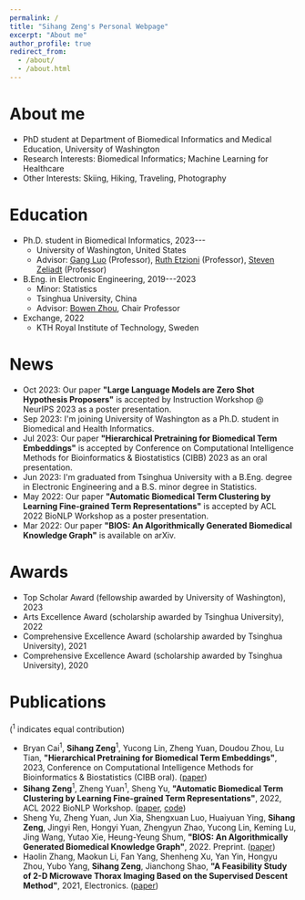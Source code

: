 ```yaml
---
permalink: /
title: "Sihang Zeng's Personal Webpage"
excerpt: "About me"
author_profile: true
redirect_from: 
  - /about/
  - /about.html
---
```


# About me
- PhD student at Department of Biomedical Informatics and Medical Education, University of Washington
- Research Interests: Biomedical Informatics; Machine Learning for Healthcare
- Other Interests: Skiing, Hiking, Traveling, Photography

# Education
- Ph.D. student in Biomedical Informatics, 2023---
  - University of Washington, United States
  - Advisor: [Gang Luo](https://pages.cs.wisc.edu/~gangluo/) (Professor), [Ruth Etzioni](https://www.fredhutch.org/en/faculty-lab-directory/etzioni-ruth.html) (Professor), 
[Steven Zeliadt](https://hspop.uw.edu/about/faculty/member/?faculty_id=Zeliadt_Steven) (Professor)
- B.Eng. in Electronic Engineering, 2019---2023
  - Minor: Statistics
  - Tsinghua University, China
  - Advisor: [Bowen Zhou](https://scholar.google.com/citations?user=h3Nsz6YAAAAJ&hl=zh-CN), Chair Professor
- Exchange, 2022
  - KTH Royal Institute of Technology, Sweden

# News
- Oct 2023: Our paper **"Large Language Models are Zero Shot Hypothesis Proposers"** is accepted by Instruction Workshop @ NeurIPS 2023 as a poster presentation.
- Sep 2023: I'm joining University of Washington as a Ph.D. student in Biomedical and Health Informatics.
- Jul 2023: Our paper **"Hierarchical Pretraining for Biomedical Term Embeddings"** is accepted by Conference on Computational Intelligence Methods for Bioinformatics & Biostatistics (CIBB) 2023 as an oral presentation.
- Jun 2023: I'm graduated from Tsinghua University with a B.Eng. degree in Electronic Engineering and a B.S. minor degree in Statistics.
- May 2022: Our paper **"Automatic Biomedical Term Clustering by Learning Fine-grained Term Representations"** is accepted by ACL 2022 BioNLP Workshop as a poster presentation.
- Mar 2022: Our paper **"BIOS: An Algorithmically Generated Biomedical Knowledge Graph"** is available on arXiv.

# Awards
- Top Scholar Award (fellowship awarded by University of Washington), 2023
- Arts Excellence Award (scholarship awarded by Tsinghua University), 2022
- Comprehensive Excellence Award (scholarship awarded by Tsinghua University), 2021
- Comprehensive Excellence Award (scholarship awarded by Tsinghua University), 2020

# Publications
(<sup>1</sup> indicates equal contribution)
- Bryan Cai<sup>1</sup>, **Sihang Zeng**<sup>1</sup>, Yucong Lin, Zheng Yuan, Doudou Zhou, Lu Tian, **"Hierarchical Pretraining for Biomedical Term Embeddings"**, 2023, Conference on Computational Intelligence Methods for Bioinformatics & Biostatistics (CIBB oral). ([paper](https://arxiv.org/pdf/2307.00266.pdf))
- **Sihang Zeng**<sup>1</sup>, Zheng Yuan<sup>1</sup>, Sheng Yu, **"Automatic Biomedical Term Clustering by Learning Fine-grained Term Representations"**, 2022, ACL 2022 BioNLP Workshop. ([paper](https://aclanthology.org/2022.bionlp-1.8.pdf), [code](https://github.com/GanjinZero/CODER/tree/master/coderpp))
- Sheng Yu, Zheng Yuan, Jun Xia, Shengxuan Luo, Huaiyuan Ying, **Sihang Zeng**, Jingyi Ren, Hongyi Yuan, Zhengyun Zhao, Yucong Lin, Keming Lu, Jing Wang, Yutao Xie, Heung-Yeung Shum, **"BIOS: An Algorithmically Generated Biomedical Knowledge Graph"**, 2022. Preprint. ([paper](https://arxiv.org/ftp/arxiv/papers/2203/2203.09975.pdf))
- Haolin Zhang, Maokun Li, Fan Yang, Shenheng Xu, Yan Yin, Hongyu Zhou, Yubo Yang, **Sihang Zeng**, Jianchong Shao, **"A Feasibility Study of 2-D Microwave Thorax Imaging Based on the Supervised Descent Method"**, 2021, Electronics. ([paper](https://doi.org/10.3390/electronics10030352))

